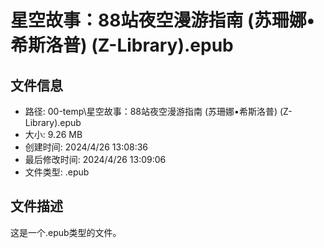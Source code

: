 ﻿# 星空故事：88站夜空漫游指南 (苏珊娜•希斯洛普) (Z-Library).epub

## 文件信息
- 路径: 00-temp\星空故事：88站夜空漫游指南 (苏珊娜•希斯洛普) (Z-Library).epub
- 大小: 9.26 MB
- 创建时间: 2024/4/26 13:08:36
- 最后修改时间: 2024/4/26 13:09:06
- 文件类型: .epub

## 文件描述
这是一个.epub类型的文件。

